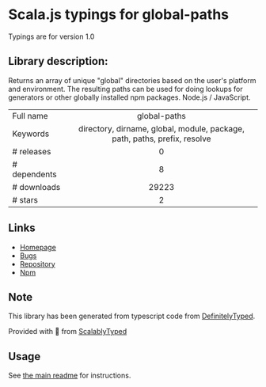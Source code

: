 
# Scala.js typings for global-paths

Typings are for version 1.0

## Library description:
Returns an array of unique "global" directories based on the user's platform and environment. The resulting paths can be used for doing lookups for generators or other globally installed npm packages. Node.js / JavaScript.

|                    |                 |
| ------------------ | :-------------: |
| Full name          | global-paths |
| Keywords           | directory, dirname, global, module, package, path, paths, prefix, resolve |
| # releases         | 0 |
| # dependents       | 8 |
| # downloads        | 29223 |
| # stars            | 2 |

## Links
- [Homepage](https://github.com/jonschlinkert/global-paths)
- [Bugs](https://github.com/jonschlinkert/global-paths/issues)
- [Repository](https://github.com/jonschlinkert/global-paths)
- [Npm](https://www.npmjs.com/package/global-paths)
    


## Note
This library has been generated from typescript code from [DefinitelyTyped](https://definitelytyped.org).

Provided with :purple_heart: from [ScalablyTyped](https://github.com/oyvindberg/ScalablyTyped)

## Usage
See [the main readme](../../readme.md) for instructions.


